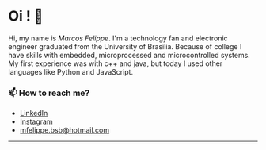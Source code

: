 # Oi ! 👋


Hi, my name is _Marcos Felippe_. I'm a technology fan and electronic engineer graduated from the University of Brasilia. Because of college I have skills with embedded, microprocessed and microcontrolled systems. My first experience was with c++ and java, but today I used other languages like Python and JavaScript. 


### 📫 How to reach me?
- [LinkedIn](https://www.linkedin.com/in/marcos-felippe-alves-4b483719a/) 
- [Instagram](https://www.instagram.com/mfelippe_/)
- mfelippe.bsb@hotmail.com


***



<!--
**garimasingh128/garimasingh128** is a ✨ _special_ ✨ repository because its `README.md` (this file) appears on your GitHub profile.

Here are some ideas to get you started:

- 🔭 I’m currently working on ...
- 🌱 I’m currently learning ...
- 👯 I’m looking to collaborate on ...
- 🤔 I’m looking for help with ...
- 💬 Ask me about ...
- 📫 How to reach me: ...
- 😄 Pronouns: ...
- ⚡ Fun fact: ...
-->